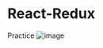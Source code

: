 # React-Redux
Practice
![image](https://user-images.githubusercontent.com/97354310/181919684-c7756e66-5589-40fe-8024-7b2cf717032d.png)

